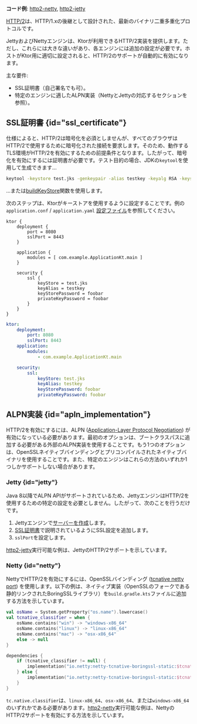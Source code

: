 [//]: # (title: HTTP/2)

<show-structure for="chapter" depth="2"/>

<tldr>
<p>
<b>コード例</b>: <a href="https://github.com/ktorio/ktor-documentation/tree/%ktor_version%/codeSnippets/snippets/http2-netty">http2-netty</a>, <a href="https://github.com/ktorio/ktor-documentation/tree/%ktor_version%/codeSnippets/snippets/http2-jetty">http2-jetty</a>
</p>
</tldr>

[HTTP/2](https://en.wikipedia.org/wiki/HTTP/2)は、HTTP/1.xの後継として設計された、最新のバイナリ二重多重化プロトコルです。

JettyおよびNettyエンジンは、Ktorが利用できるHTTP/2実装を提供します。ただし、これらには大きな違いがあり、各エンジンには追加の設定が必要です。ホストがKtor用に適切に設定されると、HTTP/2のサポートが自動的に有効になります。

主な要件:

*   SSL証明書（自己署名でも可）。
*   特定のエンジンに適したALPN実装（NettyとJettyの対応するセクションを参照）。

## SSL証明書 {id="ssl_certificate"}

仕様によると、HTTP/2は暗号化を必須としませんが、すべてのブラウザはHTTP/2で使用するために暗号化された接続を要求します。そのため、動作するTLS環境がHTTP/2を有効にするための前提条件となります。したがって、暗号化を有効にするには証明書が必要です。テスト目的の場合、JDKの`keytool`を使用して生成できます...

```bash
keytool -keystore test.jks -genkeypair -alias testkey -keyalg RSA -keysize 4096 -validity 5000 -dname 'CN=localhost, OU=ktor, O=ktor, L=Unspecified, ST=Unspecified, C=US'
```

...または[buildKeyStore](server-ssl.md)関数を使用します。

次のステップは、Ktorがキーストアを使用するように設定することです。例の`application.conf` / `application.yaml` [設定ファイル](server-configuration-file.topic)を参照してください。

<Tabs group="config">
<TabItem title="application.conf" group-key="hocon">

```shell
ktor {
    deployment {
        port = 8080
        sslPort = 8443
    }

    application {
        modules = [ com.example.ApplicationKt.main ]
    }

    security {
        ssl {
            keyStore = test.jks
            keyAlias = testkey
            keyStorePassword = foobar
            privateKeyPassword = foobar
        }
    }
}

```

</TabItem>
<TabItem title="application.yaml" group-key="yaml">

```yaml
ktor:
    deployment:
        port: 8080
        sslPort: 8443
    application:
        modules:
            - com.example.ApplicationKt.main

    security:
        ssl:
            keyStore: test.jks
            keyAlias: testkey
            keyStorePassword: foobar
            privateKeyPassword: foobar
```

</TabItem>
</Tabs>

## ALPN実装 {id="apln_implementation"}

HTTP/2を有効にするには、ALPN ([Application-Layer Protocol Negotiation](https://en.wikipedia.org/wiki/Application-Layer_Protocol_Negotiation)) が有効になっている必要があります。最初のオプションは、ブートクラスパスに追加する必要がある外部のALPN実装を使用することです。もう1つのオプションは、OpenSSLネイティブバインディングとプリコンパイルされたネイティブバイナリを使用することです。また、特定のエンジンはこれらの方法のいずれか1つしかサポートしない場合があります。

### Jetty {id="jetty"}

Java 8以降でALPN APIがサポートされているため、JettyエンジンはHTTP/2を使用するための特定の設定を必要としません。したがって、次のことを行うだけです。
1.  Jettyエンジンで[サーバーを作成](server-engines.md#choose-create-server)します。
2.  [SSL証明書](#ssl_certificate)で説明されているようにSSL設定を追加します。
3.  `sslPort`を設定します。

[http2-jetty](https://github.com/ktorio/ktor-documentation/tree/%ktor_version%/codeSnippets/snippets/http2-jetty)実行可能な例は、JettyのHTTP/2サポートを示しています。

### Netty {id="netty"}

NettyでHTTP/2を有効にするには、OpenSSLバインディング ([tcnative netty port](https://netty.io/wiki/forked-tomcat-native.html)) を使用します。以下の例は、ネイティブ実装（OpenSSLのフォークである静的リンクされたBoringSSLライブラリ）を`build.gradle.kts`ファイルに追加する方法を示しています。

```kotlin
val osName = System.getProperty("os.name").lowercase()
val tcnative_classifier = when {
    osName.contains("win") -> "windows-x86_64"
    osName.contains("linux") -> "linux-x86_64"
    osName.contains("mac") -> "osx-x86_64"
    else -> null
}

dependencies {
    if (tcnative_classifier != null) {
        implementation("io.netty:netty-tcnative-boringssl-static:$tcnative_version:$tcnative_classifier")
    } else {
        implementation("io.netty:netty-tcnative-boringssl-static:$tcnative_version")
    }
}
```

`tc.native.classifier`は、`linux-x86_64`、`osx-x86_64`、または`windows-x86_64`のいずれかである必要があります。[http2-netty](https://github.com/ktorio/ktor-documentation/tree/%ktor_version%/codeSnippets/snippets/http2-netty)実行可能な例は、NettyのHTTP/2サポートを有効にする方法を示しています。